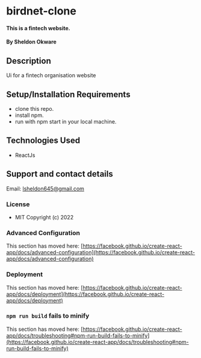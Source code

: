 # birdnet-clone
#### This is a fintech website.
#### By **Sheldon Okware**

## Description
Ui for a fintech organisation website

## Setup/Installation Requirements
* clone this repo.
* install npm.
* run with npm start in your local machine.

## Technologies Used
* ReactJs

## Support and contact details
Email: lsheldon645@gmail.com

### License
* MIT
Copyright (c) 2022


### Advanced Configuration

This section has moved here: [https://facebook.github.io/create-react-app/docs/advanced-configuration](https://facebook.github.io/create-react-app/docs/advanced-configuration)

### Deployment

This section has moved here: [https://facebook.github.io/create-react-app/docs/deployment](https://facebook.github.io/create-react-app/docs/deployment)

### `npm run build` fails to minify

This section has moved here: [https://facebook.github.io/create-react-app/docs/troubleshooting#npm-run-build-fails-to-minify](https://facebook.github.io/create-react-app/docs/troubleshooting#npm-run-build-fails-to-minify)
